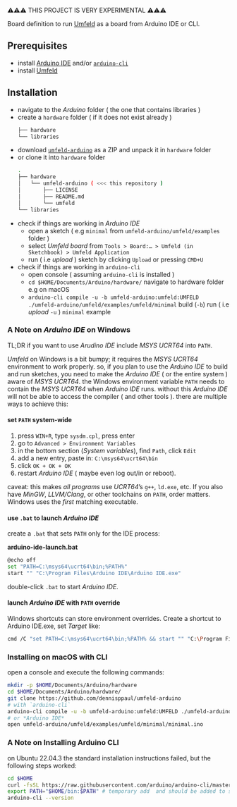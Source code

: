 ⚠️️️️⚠️️️️⚠️️️️ THIS PROJECT IS VERY EXPERIMENTAL ⚠️️️️⚠️️️️⚠️️️️

Board definition to run [Umfeld](https://github.com/dennisppaul/umfeld) as a board from Arduino IDE or CLI.

## Prerequisites

- install [Arduino IDE](https://www.arduino.cc/en/software) and/or [`arduino-cli`](https://docs.arduino.cc/arduino-cli/installation/)
- install [Umfeld](https://github.com/dennisppaul/umfeld#Quickstart)

## Installation

- navigate to the *Arduino* folder ( the one that contains libraries )
- create a `hardware` folder ( if it does not exist already ) 
    ```sh
    ├── hardware
    └── libraries
    ```
- download [`umfeld-arduino`](https://github.com/dennisppaul/umfeld-arduino/releases/latest) as a ZIP and unpack it in `hardware` folder 
- or clone it into `hardware` folder
    ```sh
    .
    ├── hardware
    │   └── umfeld-arduino ( <<< this repository )
    │       ├── LICENSE
    │       ├── README.md
    │       └── umfeld
    └── libraries
    ```
- check if things are working in *Arduino IDE* 
    - open a sketch ( e.g `minimal` from `umfeld-arduino/umfeld/examples` folder )
    - select *Umfeld* *board* from `Tools > Board:… > Umfeld (in Sketchbook) > Umfeld Application`
    - run ( i.e *upload* ) sketch by clicking `Upload` or pressing `CMD+U`
- check if things are working in `arduino-cli`
    - open console ( assuming `arduino-cli` is installed )
    - `cd $HOME/Documents/Arduino/hardware/` navigate to hardware folder e.g on macOS
    - `arduino-cli compile -u -b umfeld-arduino:umfeld:UMFELD ./umfeld-arduino/umfeld/examples/umfeld/minimal` build (`-b`) run ( i.e *upload* `-u` ) `minimal` example

### A Note on *Arduino IDE* on Windows

TL;DR if you want to use *Arudino IDE* include *MSYS UCRT64* into `PATH`.

*Umfeld* on Windows is a bit bumpy; it requires the *MSYS UCRT64* environment to work properly. so, if you plan to use the *Arduino IDE* to build and run sketches, you need to make the *Arduino IDE* ( or the entire system ) aware of *MSYS UCRT64*. the Windows environment variable `PATH` needs to contain the *MSYS UCRT64* when *Arduino IDE* runs. without this *Arduino IDE* will not be able to access the compiler ( and other tools ). there are multiple ways to achieve this:

#### set `PATH` system-wide

1. press `WIN+R`, type `sysdm.cpl`, press enter
2. go to `Advanced > Environment Variables`
3. in the bottom section (*System variables*), find `Path`, click `Edit`
4. add a new entry, paste in: `C:\msys64\ucrt64\bin`
5. click `OK + OK + OK`
6. restart *Arduino IDE* ( maybe even log out/in or reboot).

caveat: this makes *all programs* use *UCRT64*’s `g++`, `ld.exe`, etc. If you also have *MinGW*, *LLVM/Clang*, or other toolchains on `PATH`, order matters. Windows uses the *first* matching executable.

#### use `.bat` to launch *Arduino IDE*

create a `.bat` that sets `PATH` only for the IDE process:

**arduino-ide-launch.bat**

```sh
@echo off
set "PATH=C:\msys64\ucrt64\bin;%PATH%"
start "" "C:\Program Files\Arduino IDE\Arduino IDE.exe"
```

double-click `.bat` to start *Arduino IDE*.

#### launch *Arduino IDE* with `PATH` override

Windows shortcuts can store environment overrides. Create a shortcut to Arduino IDE.exe, set *Target* like:

```sh
cmd /C "set PATH=C:\msys64\ucrt64\bin;%PATH% && start "" "C:\Program Files\Arduino IDE\Arduino IDE.exe""
```

### Installing on macOS with CLI

open a console and execute the following commands:

```sh
mkdir -p $HOME/Documents/Arduino/hardware
cd $HOME/Documents/Arduino/hardware/
git clone https://github.com/dennisppaul/umfeld-arduino
# with `arduino-cli`
arduino-cli compile -u -b umfeld-arduino:umfeld:UMFELD ./umfeld-arduino/umfeld/examples/umfeld/minimal
# or *Arduino IDE*
open umfeld-arduino/umfeld/examples/umfeld/minimal/minimal.ino
```

### A Note on Installing Arduino CLI

on Ubuntu 22.04.3 the standard installation instructions failed, but the following steps worked:

```sh
cd $HOME
curl -fsSL https://raw.githubusercontent.com/arduino/arduino-cli/master/install.sh | sh
export PATH="$HOME/bin:$PATH" # temporary add  and should be added to startup file
arduino-cli --version 
```
